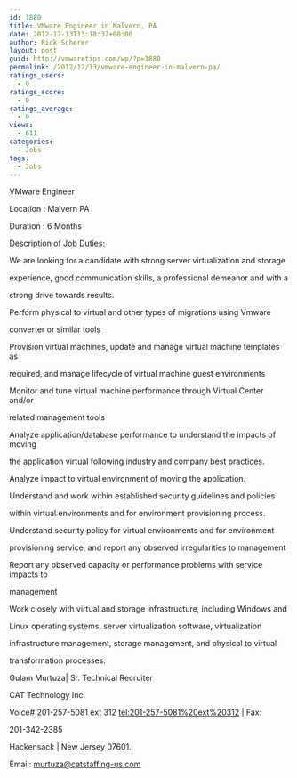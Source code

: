 ```yaml
---
id: 1880
title: VMware Engineer in Malvern, PA
date: 2012-12-13T13:18:37+00:00
author: Rick Scherer
layout: post
guid: http://vmwaretips.com/wp/?p=1880
permalink: /2012/12/13/vmware-engineer-in-malvern-pa/
ratings_users:
  - 0
ratings_score:
  - 0
ratings_average:
  - 0
views:
  - 611
categories:
  - Jobs
tags:
  - Jobs
---
```

VMware Engineer
  
Location : Malvern PA
  
Duration : 6 Months

Description of Job Duties:
  
We are looking for a candidate with strong server virtualization and storage
  
experience, good communication skills, a professional demeanor and with a
  
strong drive towards results.
  
Perform physical to virtual and other types of migrations using Vmware
  
converter or similar tools
  
Provision virtual machines, update and manage virtual machine templates as
  
required, and manage lifecycle of virtual machine guest environments
  
Monitor and tune virtual machine performance through Virtual Center and/or
  
related management tools
  
Analyze application/database performance to understand the impacts of moving
  
the application virtual following industry and company best practices.
  
Analyze impact to virtual environment of moving the application.
  
Understand and work within established security guidelines and policies
  
within virtual environments and for environment provisioning process.
  
Understand security policy for virtual environments and for environment
  
provisioning service, and report any observed irregularities to management
  
Report any observed capacity or performance problems with service impacts to
  
management
  
Work closely with virtual and storage infrastructure, including Windows and
  
Linux operating systems, server virtualization software, virtualization
  
infrastructure management, storage management, and physical to virtual
  
transformation processes.

Gulam Murtuza| Sr. Technical Recruiter
  
CAT Technology Inc.
  
Voice# 201-257-5081 ext 312 <tel:201-257-5081%20ext%20312> | Fax:
  
201-342-2385
  
Hackensack | New Jersey 07601.
  
Email: murtuza@catstaffing-us.com